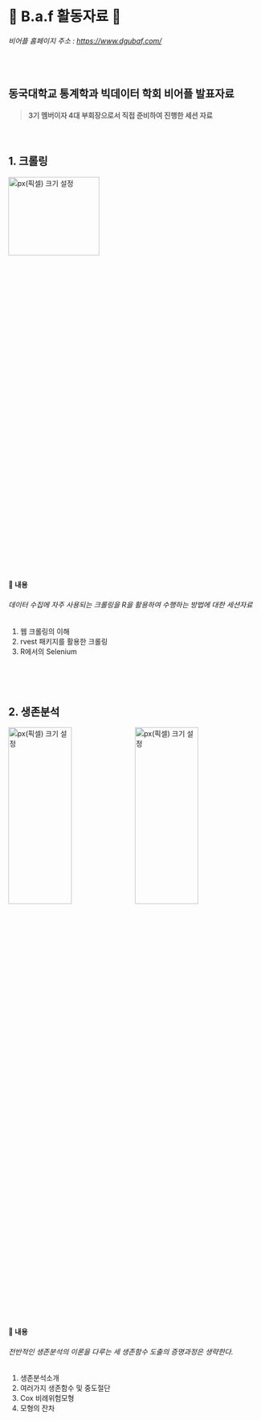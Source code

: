# :cherry_blossom: B.a.f 활동자료 :cherry_blossom: 
###### 비어플 홈페이지 주소 : https://www.dgubaf.com/

<br>

## 동국대학교 통계학과 빅데이터 학회 비어플 발표자료        
> #### 3기 멤버이자 4대 부회장으로서 직접 준비하여 진행한 세션 자료

<br>

## 1. 크롤링

<img src="https://user-images.githubusercontent.com/61648914/89790421-e1ccf000-db5c-11ea-8943-68b0f4e8f397.png" width="60%" height="20%" title="px(픽셀) 크기 설정">

#### :memo: 내용
###### 데이터 수집에 자주 사용되는 크롤링을 R을 활용하여 수행하는 방법에 대한 세션자료

1. 웹 크롤링의 이해
2. rvest 패키지를 활용한 크롤링
3. R에서의 Selenium 

<br>
<br>
<br>

## 2. 생존분석

<img src="https://user-images.githubusercontent.com/61648914/89791500-61a78a00-db5e-11ea-99bd-b6270e850cac.png" width="50%" height="30%" title="px(픽셀) 크기 설정"><img src="https://user-images.githubusercontent.com/61648914/89791672-91ef2880-db5e-11ea-9e9b-fdf5b4eec489.png" width="50%" height="30%" title="px(픽셀) 크기 설정">

#### :memo: 내용
###### 전반적인 생존분석의 이론을 다루는 세 생존함수 도출의 증명과정은 생략한다.

1. 생존분석소개
2. 여러가지 생존함수 및 중도절단
3. Cox 비례위험모형
4. 모형의 잔차
